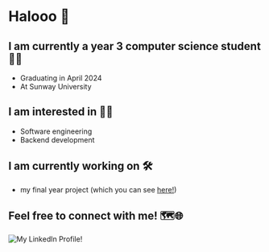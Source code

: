 # Halooo 👋

## I am currently a year 3 computer science student 👨‍🎓
- Graduating in April 2024 
- At Sunway University 

## I am interested in 👨‍💻
- Software engineering
- Backend development

## I am currently working on 🛠️
- my final year project (which you can see [here!](https://github.com/houyin-y/FYP-ProgramCodePlagiarismDetection))

## Feel free to connect with me! 🗺🌐
![My LinkedIn Profile!](https://www.linkedin.com/in/houyin/)


<!--
**houyin-y/houyin-y** is a ✨ _special_ ✨ repository because its `README.md` (this file) appears on your GitHub profile.

Here are some ideas to get you started:

- 🔭 I’m currently working on ...
- 🌱 I’m currently learning ...
- 👯 I’m looking to collaborate on ...
- 🤔 I’m looking for help with ...
- 💬 Ask me about ...
- 📫 How to reach me: ...
- 😄 Pronouns: ...
- ⚡ Fun fact: ...
-->
